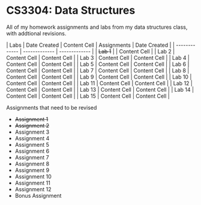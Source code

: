 # CS3304: Data Structures
All of my homework assignments and labs from my data structures class, with addtional revisions.

| Labs  | Date Created | Content Cell  | Assignments | Date Created | 
| ------------- | ------------- | ------------- | 
| ~~Lab 1~~  |   | Content Cell  |
| Lab 2 | Content Cell  | Content Cell  | 
| Lab 3 | Content Cell  | Content Cell  | 
| Lab 4 | Content Cell  | Content Cell  | 
| Lab 5 | Content Cell  | Content Cell  | 
| Lab 6 | Content Cell  | Content Cell  | 
| Lab 7 | Content Cell  | Content Cell  | 
| Lab 8 | Content Cell  | Content Cell  | 
| Lab 9 | Content Cell  | Content Cell  |
| Lab 10 | Content Cell  | Content Cell  |
| Lab 11 | Content Cell  | Content Cell  | 
| Lab 12 | Content Cell  | Content Cell  | 
| Lab 13 | Content Cell  | Content Cell  | 
| Lab 14 | Content Cell  | Content Cell  | 
| Lab 15 | Content Cell  | Content Cell  |

Assignments that need to be revised
- ~~Assignment 1~~
- ~~Assignment 2~~
- Assignment 3
- Assignment 4
- Assignment 5
- Assignment 6
- Assignment 7
- Assignment 8
- Assignment 9
- Assignment 10
- Assignment 11
- Assignment 12
- Bonus Assignment
